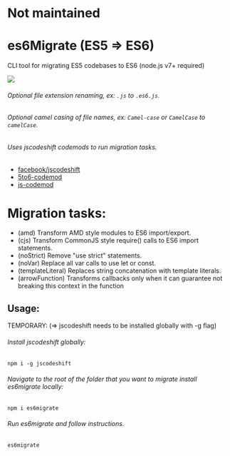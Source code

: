 # Not maintained

# es6Migrate (ES5 => ES6)
CLI tool for migrating ES5 codebases to ES6 (node.js  v7+ required)

![](http://g.recordit.co/KUHCs0Snyz.gif)

###### Optional file extension renaming, ex: `.js` to `.es6.js`.
###### Optional camel casing of file names, ex: `Camel-case` or `CamelCase` to `camelCase`.
###### Uses jscodeshift codemods to run migration tasks.

* [facebook/jscodeshift](https://github.com/facebook/jscodeshift)
* [5to6-codemod](https://github.com/5to6/5to6-codemod)
* [js-codemod](https://github.com/cpojer/js-codemod)

# Migration tasks:
* (amd) Transform AMD style modules to ES6 import/export.
* (cjs) Transform CommonJS style require() calls to ES6 import statements.
* (noStrict) Remove "use strict" statements.
* (noVar) Replace all var calls to use let or const.
* (templateLiteral) Replaces string concatenation with template literals.
* (arrowFunction) Transforms callbacks only when it can guarantee not breaking this context in the function


## Usage:
TEMPORARY: (=> jscodeshift needs to be installed globally with -g flag)

###### Install jscodeshift globally:

`npm i -g jscodeshift`

###### Navigate to the root of the folder that you want to migrate install es6migrate locally:

`npm i es6migrate`

###### Run es6migrate and follow instructions.

`es6migrate`
